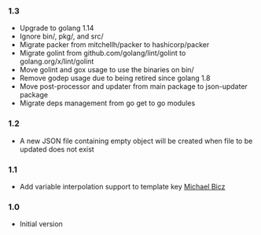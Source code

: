 ### 1.3
* Upgrade to golang 1.14
* Ignore bin/, pkg/, and src/
* Migrate packer from mitchellh/packer to hashicorp/packer
* Migrate golint from github.com/golang/lint/golint to golang.org/x/lint/golint
* Move golint and gox usage to use the binaries on bin/
* Remove godep usage due to being retired since golang 1.8
* Move post-processor and updater from main package to json-updater package
* Migrate deps management from go get to go modules

### 1.2
* A new JSON file containing empty object will be created when file to be updated does not exist

### 1.1
* Add variable interpolation support to template key [Michael Bicz](https://github.com/bemehow)

### 1.0
* Initial version
